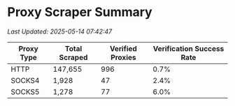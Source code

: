 # Proxy Scraper Summary

_Last Updated: 2025-05-14 07:42:47_

| Proxy Type | Total Scraped | Verified Proxies | Verification Success Rate |
|------------|--------------|------------------|--------------------------|
| HTTP | 147,655 | 996 | 0.7% |
| SOCKS4 | 1,928 | 47 | 2.4% |
| SOCKS5 | 1,278 | 77 | 6.0% |
